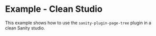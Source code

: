 # Example - Clean Studio
This example shows how to use the `sanity-plugin-page-tree` plugin in a clean Sanity studio.


